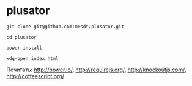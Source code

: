 # plusator

`git clone git@github.com:mesdt/plusator.git`

`cd plusator`

`bower install`

`xdg-open index.html`

Почитать: http://bower.io/, http://requirejs.org/, http://knockoutjs.com/, http://coffeescript.org/
